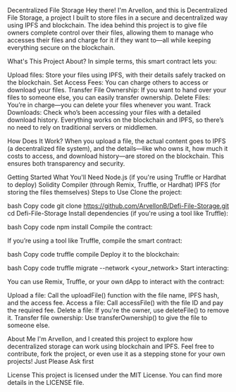 Decentralized File Storage
Hey there! I'm Arvellon, and this is Decentralized File Storage, a project I built to store files in a secure and decentralized way using IPFS and blockchain. The idea behind this project is to give file owners complete control over their files, allowing them to manage who accesses their files and charge for it if they want to—all while keeping everything secure on the blockchain.

What's This Project About?
In simple terms, this smart contract lets you:

Upload files: Store your files using IPFS, with their details safely tracked on the blockchain.
Set Access Fees: You can charge others to access or download your files.
Transfer File Ownership: If you want to hand over your files to someone else, you can easily transfer ownership.
Delete Files: You’re in charge—you can delete your files whenever you want.
Track Downloads: Check who’s been accessing your files with a detailed download history.
Everything works on the blockchain and IPFS, so there’s no need to rely on traditional servers or middlemen.

How Does It Work?
When you upload a file, the actual content goes to IPFS (a decentralized file system), and the details—like who owns it, how much it costs to access, and download history—are stored on the blockchain. This ensures both transparency and security.

Getting Started
What You'll Need
Node.js (if you're using Truffle or Hardhat to deploy)
Solidity Compiler (through Remix, Truffle, or Hardhat)
IPFS (for storing the files themselves)
Steps to Use
Clone the project:

bash
Copy code
git clone https://github.com/ArvellonB/Defi-File-Storage.git
cd Defi-File-Storage
Install dependencies (if you're using a tool like Truffle):

bash
Copy code
npm install
Compile the contract:

If you’re using a tool like Truffle, compile the smart contract:

bash
Copy code
truffle compile
Deploy it to the blockchain:

bash
Copy code
truffle migrate --network <your_network>
Start interacting:

You can use Remix, Truffle, or your own dApp to interact with the contract:

Upload a file: Call the uploadFile() function with the file name, IPFS hash, and the access fee.
Access a file: Call accessFile() with the file ID and pay the required fee.
Delete a file: If you're the owner, use deleteFile() to remove it.
Transfer file ownership: Use transferOwnership() to give the file to someone else.

About Me
I'm Arvellon, and I created this project to explore how decentralized storage can work using blockchain and IPFS. Feel free to contribute, fork the project, or even use it as a stepping stone for your own projects! Just Please Ask first 

License
This project is licensed under the MIT License. You can find more details in the LICENSE file.
